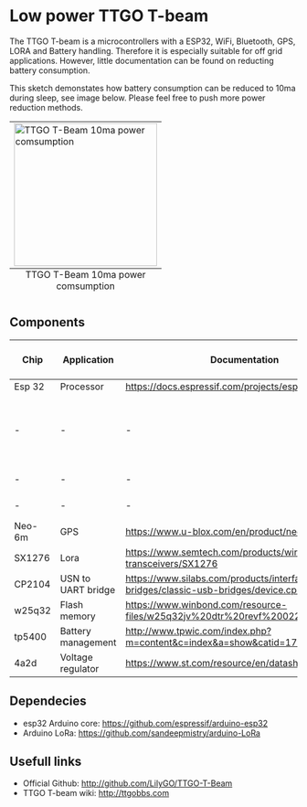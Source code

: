 # Low power TTGO T-beam 

The TTGO T-beam is a microcontrollers with a ESP32, WiFi, Bluetooth, GPS, LORA and Battery handling. Therefore it is especially suitable for off grid applications. However, little documentation can be found on reducting battery consumption.

This sketch demonstates how battery consumption can be reduced to 10ma during sleep, see image below. Please feel free to push more power reduction methods.

<table class="image">
<caption align="bottom">TTGO T-Beam 10ma power comsumption</caption>
<tr><td><img src="https://joep.space/img/ttgo_t-beam_power-consumption_2.jpg" width="250" alt="TTGO T-Beam 10ma power comsumption"/></td></tr>
</table>

## Components
| Chip        | Application   | Documentation                                                            | Power reduction methods  |
| ----------- |-------------  | ------------                                                             |-------                   |
| Esp 32      | Processor     | <https://docs.espressif.com/projects/esp-idf/en/latest/>                 | Deep sleep               |
| -           |      -        |                           -                                              | Power-down of RTC peripherals and memories  |
| -           |      -        |                           -                                              | GPIO isolation            |
| -           |      -        |                           -                                              | LED 14 low                |
| Neo-6m      | GPS           | <https://www.u-blox.com/en/product/neo-6-series>                         | Power Save Mode           |
| SX1276      | Lora          | <https://www.semtech.com/products/wireless-rf/lora-transceivers/SX1276>  | Sleep mode                | 
| CP2104      | USN to UART bridge | <https://www.silabs.com/products/interface/usb-bridges/classic-usb-bridges/device.cp2104> | TODO/not possible |
| w25q32 | Flash memory       | <https://www.winbond.com/resource-files/w25q32jv%20dtr%20revf%2002242017.pdf> | TODO/not possible |
| tp5400 | Battery management | <http://www.tpwic.com/index.php?m=content&c=index&a=show&catid=172&id=71> | TODO/not possible |
| 4a2d   | Voltage regulator  | <https://www.st.com/resource/en/datasheet/ld3985.pdf> | TODO/not possible |


## Dependecies
* esp32 Arduino core: <https://github.com/espressif/arduino-esp32>
* Arduino LoRa: <https://github.com/sandeepmistry/arduino-LoRa>
## Usefull links
* Official Github: <http://github.com/LilyGO/TTGO-T-Beam>
* TTGO T-beam wiki: <http://ttgobbs.com>
